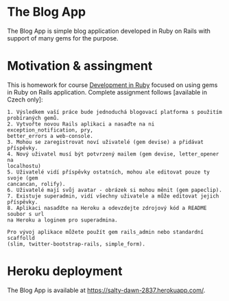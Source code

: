 # The Blog App
The Blog App is simple blog application developed in Ruby on Rails with support of many gems for the purpose.

# Motivation & assingment
This is homework for course [Development in Ruby](https://github.com/municz/study-materials/wiki) focused on using gems in Ruby on Rails application.
Complete assignment follows [available in Czech only]:
```
1. Výsledkem vaší práce bude jednoduchá blogovací platforma s použitím
probíraných gemů.
2. Vytvořte novou Rails aplikaci a nasaďte na ni exception_notification, pry,
better_errors a web-console.
3. Mohou se zaregistrovat noví uživatelé (gem devise) a přidávat příspěvky.
4. Nový uživatel musí být potvrzený mailem (gem devise, letter_opener na
localhostu)
5. Uživatelé vidí příspěvky ostatních, mohou ale editovat pouze ty svoje (gem
cancancan, rolify).
6. Uživatelé mají svůj avatar - obrázek si mohou měnit (gem papeclip).
7. Existuje superadmin, vidí všechny uživatele a může editovat jejich příspěvky.
8. Aplikaci nasaďdte na Heroku a odevzdejte zdrojový kód a README soubor s url
na Heroku a loginem pro superadmina.

Pro vývoj aplikace můžete použít gem rails_admin nebo standardní scaffolld
(slim, twitter-bootstrap-rails, simple_form).
```

# Heroku deployment
The Blog App is available at https://salty-dawn-2837.herokuapp.com/.

